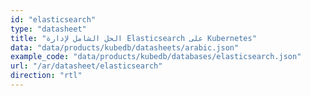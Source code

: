 ```yaml
---
id: "elasticsearch"
type: "datasheet"
title: "الحل الشامل لإدارة Elasticsearch على Kubernetes"
data: "data/products/kubedb/datasheets/arabic.json"
example_code: "data/products/kubedb/databases/elasticsearch.json"
url: "/ar/datasheet/elasticsearch"
direction: "rtl"
---
```


